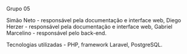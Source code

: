 Grupo 05

Simão Neto - responsável pela documentação e interface web,
Diego Herzer - responsável pela documentação e interface web,
Gabriel Marcelino - responsável pelo back-end.

Tecnologias utilizadas - PHP, framework Laravel, PostgreSQL.


